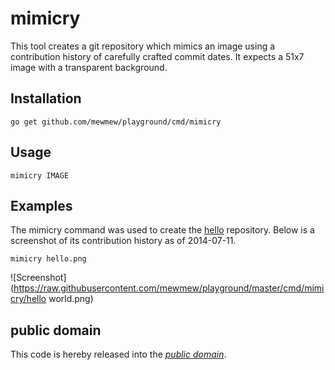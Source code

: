 mimicry
=======

This tool creates a git repository which mimics an image using a contribution
history of carefully crafted commit dates. It expects a 51x7 image with a
transparent background.

Installation
------------

	go get github.com/mewmew/playground/cmd/mimicry

Usage
-----

	mimicry IMAGE

Examples
--------

The mimicry command was used to create the [hello][] repository. Below is a screenshot of its contribution history as of 2014-07-11.

	mimicry hello.png

![Screenshot](https://raw.githubusercontent.com/mewmew/playground/master/cmd/mimicry/hello world.png)

[hello]: https://github.com/yumpie/hello

public domain
-------------

This code is hereby released into the *[public domain][]*.

[public domain]: https://creativecommons.org/publicdomain/zero/1.0/

